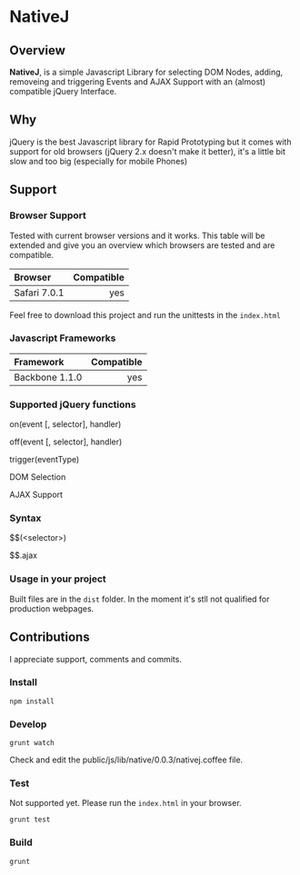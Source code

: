 # NativeJ

## Overview

**NativeJ**, is a simple Javascript Library for selecting DOM Nodes, adding, removeing and triggering Events and AJAX Support with an (almost) compatible jQuery Interface.

## Why
jQuery is the best Javascript library for Rapid Prototyping but it comes with support for old browsers (jQuery 2.x doesn't make it better), it's a little bit slow and too big (especially for mobile Phones)

## Support

### Browser Support

Tested with current browser versions and it works.
This table will be extended and give you an overview which browsers are tested and are compatible.

Browser      | Compatible
:----------- | ----------:
Safari 7.0.1 | yes

Feel free to download this project and run the unittests in the `index.html`

### Javascript Frameworks
Framework      | Compatible
:------------- | ----------:
Backbone 1.1.0 | yes


### Supported jQuery functions

on(event [, selector], handler)

off(event [, selector], handler)

trigger(eventType)

DOM Selection

AJAX Support

### Syntax

$$(&lt;selector&gt;)

$$.ajax

### Usage in your project

Built files are in the `dist` folder. In the moment it's stll not qualified for production webpages.

## Contributions

I appreciate support, comments and commits.

### Install
```shell
npm install
```
### Develop
```shell
grunt watch
```

Check and edit the public/js/lib/native/0.0.3/nativej.coffee file.

### Test
Not supported yet. Please run the `index.html` in your browser.

```shell
grunt test
```
### Build
```shell
grunt
```